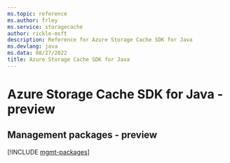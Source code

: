 ```yaml
---
ms.topic: reference
ms.author: frley
ms.service: storagecache
author: rickle-msft
description: Reference for Azure Storage Cache SDK for Java
ms.devlang: java
ms.data: 08/27/2022
title: Azure Storage Cache SDK for Java
---
```

# Azure Storage Cache SDK for Java - preview

## Management packages - preview
[!INCLUDE [mgmt-packages](storage-cache-mgmt-index.md)]